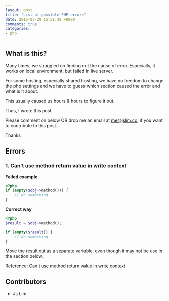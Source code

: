 ```yaml
---
layout: post
title: "List of possible PHP errors"
date: 2015-07-29 15:51:39 +0800
comments: true
categories: 
- php
---
```


## What is this?

Many times, we struggled on finding out the cause of error.
Especially, it works on local environment, but failed in live server.

For some hosting, especially shared hosting, we have no freedom to change
the php settings and we have to guess which section caused the error
and what is it about.

This usually caused us hours & hours to figure it out.

Thus, I wrote this post.

Please comment on below OR drop me an email at [me@jslim.co](mailto:me@jslim.co), if you want to contribute to this post.

Thanks

## Errors

### 1. Can't use method return value in write context

**Failed example** 

```php
<?php
if (empty($obj->method())) {
    // do something
}
```

**Correct way**

```php
<?php
$result = $obj->method();

if (empty($result)) {
    // do something
}
```

Move the result out as a separate variable, even though it may not be use
in the section below.

Reference: [Can't use method return value in write context](http://stackoverflow.com/questions/1075534/cant-use-method-return-value-in-write-context/1075559#1075559)

## Contributors

- Js Lim
